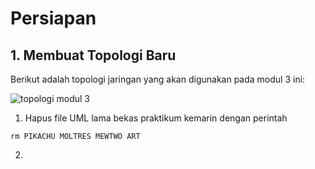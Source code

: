 # Persiapan
## 1. Membuat Topologi Baru
Berikut adalah topologi jaringan yang akan digunakan pada modul 3 ini:

![topologi modul 3](img/topologiM3.png)

1. Hapus file UML lama bekas praktikum kemarin dengan perintah
```
rm PIKACHU MOLTRES MEWTWO ART
```
2. 
<!--stackedit_data:
eyJoaXN0b3J5IjpbLTU5MDAwNTUzOCw2MDcyNDIyNDJdfQ==
-->